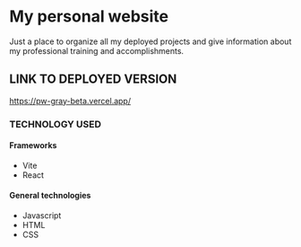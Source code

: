 # My personal website

Just a place to organize all my deployed projects and give information about my professional training and accomplishments.

## LINK TO DEPLOYED VERSION

https://pw-gray-beta.vercel.app/

### TECHNOLOGY USED

#### Frameworks

- Vite
- React

#### General technologies

- Javascript
- HTML
- CSS
